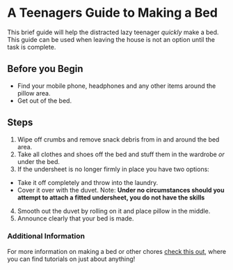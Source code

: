 # A Teenagers Guide to Making a Bed
This brief guide will help the distracted lazy teenager _quickly_ make a bed. This guide can be used when leaving the house is not an option until the task is complete. 
## Before you Begin
* Find your mobile phone, headphones and any other items around the pillow area.
* Get out of the bed.
## Steps
1. Wipe off crumbs and remove snack debris from in and around the bed area.
2. Take all clothes and shoes off the bed and stuff them in the wardrobe _or_ under the bed.
3. If the undersheet is no longer firmly in place you have two options: 
* Take it off completely and throw into the laundry.
* Cover it over with the duvet.
  Note: **Under no circumstances should you attempt to attach a fitted undersheet, you do not have the skills**
4. Smooth out the duvet by rolling on it and place pillow in the middle.
5. Announce clearly that your bed is made.
### Additional Information
For more information on making a bed or other chores [check this out](www.youtube.com), where you can find tutorials on just about anything!
